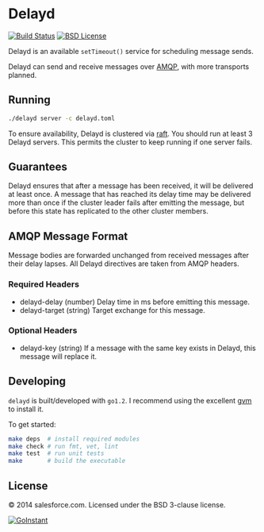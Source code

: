 # Delayd

[![Build Status](https://travis-ci.org/nabeken/delayd.svg?branch=sqs)](https://travis-ci.org/nabeken/delayd)
[![BSD License](http://img.shields.io/badge/license-BSD-blue.svg)](https://github.com/goinstant/delayd/blob/master/LICENSE)

Delayd is an available `setTimeout()` service for scheduling message sends.

Delayd can send and receive messages over [AMQP](https://www.rabbitmq.com),
with more transports planned.

## Running

```bash
./delayd server -c delayd.toml
```

To ensure availability, Delayd is clustered via
[raft](http://raftconsensus.github.io/). You should run at least 3 Delayd
servers. This permits the cluster to keep running if one server fails.

## Guarantees

Delayd ensures that after a message has been received, it will be delivered at
least once. A message that has reached its delay time may be delivered more
than once if the cluster leader fails after emitting the message, but before
this state has replicated to the other cluster members.

## AMQP Message Format

Message bodies are forwarded unchanged from received messages after their delay
lapses. All Delayd directives are taken from AMQP headers.

### Required Headers
- delayd-delay (number) Delay time in ms before emitting this message.
- delayd-target (string) Target exchange for this message.

### Optional Headers
- delayd-key (string) If a message with the same key exists in Delayd,
  this message will replace it.

## Developing

`delayd` is built/developed with `go1.2`. I recommend using the excellent
[gvm](https://github.com/moovweb/gvm) to install it.

To get started:
```bash
make deps  # install required modules
make check # run fmt, vet, lint
make test  # run unit tests
make       # build the executable
```

## License
&copy; 2014 salesforce.com. Licensed under the BSD 3-clause license.

[![GoInstant](http://goinstant.com/static/img/logo.png)](http://goinstant.com)
